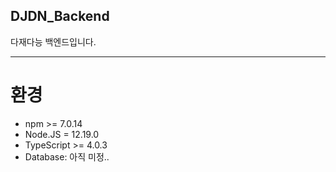 ## DJDN_Backend
다재다능 백엔드입니다.

--------------------


# 환경
* npm >= 7.0.14
* Node.JS = 12.19.0
* TypeScript >= 4.0.3
* Database: 아직 미정..
